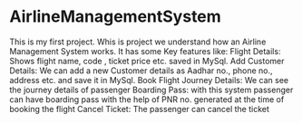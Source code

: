 # AirlineManagementSystem
This is my first project.
Whis is project we understand how an Airline Management System works.
It has some Key features like:
Flight Details: Shows flight name, code , ticket price etc. saved in MySql.
Add Customer Details: We can add a new Customer details as Aadhar no., phone no., address etc. and save it in MySql.
Book Flight
Journey Details: We can see the journey details of passenger
Boarding Pass: with this system passenger can have boarding pass with the help of PNR no. generated at the time of booking the flight
Cancel Ticket: The passenger can cancel the ticket

